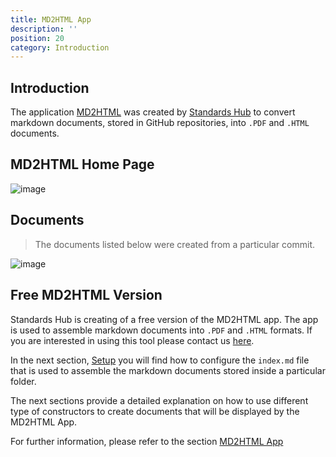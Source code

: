 ```yaml
---
title: MD2HTML App
description: ''
position: 20
category: Introduction
---
```

## Introduction

The application [MD2HTML](http://104.237.129.77/#/) was created by [Standards Hub](https://www.standardshub.io/) to convert markdown documents, stored in GitHub repositories, into `.PDF` and `.HTML` documents. 

## MD2HTML Home Page
![image](https://user-images.githubusercontent.com/3258579/182972116-bf2f0ef9-d954-4265-baa8-e17505a59610.png)

## Documents 
> The documents listed below were created from a particular commit.

![image](https://user-images.githubusercontent.com/3258579/182972373-928e679d-9713-4fb6-813d-4af10d2964cd.png)

## Free MD2HTML Version

Standards Hub is creating of a free version of the MD2HTML app. The app is used to assemble markdown documents into `.PDF` and `.HTML` formats. If you are interested in using this tool please contact us [here](https://www.standardshub.io/).

In the next section, [Setup](/md2html-setup#index) you will find how to configure the `index.md` file that is used to assemble the markdown documents stored inside a particular folder.

The next sections  provide a detailed explanation on how to use different type of constructors to create documents that will be displayed by the MD2HTML App.

<ShAlert>For further information, please refer to the section [MD2HTML App](md2html-setup)</ShAlert>